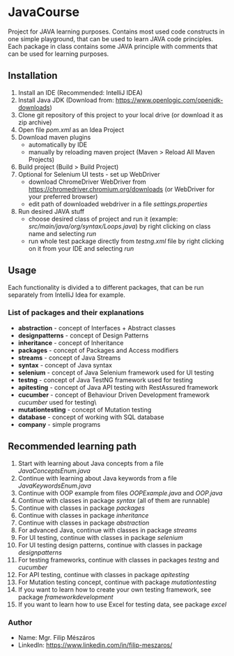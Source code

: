 # JavaCourse
Project for JAVA learning purposes. 
Contains most used code constructs in one simple playground, that can be used to learn JAVA code principles.
Each package in class contains some JAVA principle with comments that can be used for learning purposes.


## Installation
1. Install an IDE (Recommended: IntelliJ IDEA)
1. Install Java JDK (Download from: https://www.openlogic.com/openjdk-downloads)
1. Clone git repository of this project to your local drive (or download it as zip archive)
1. Open file *pom.xml* as an Idea Project
1. Download maven plugins
   - automatically by IDE
   - manually by reloading maven project (Maven > Reload All Maven Projects)
1. Build project (Build > Build Project)
1. Optional for Selenium UI tests - set up WebDriver 
   - download ChromeDriver WebDriver from https://chromedriver.chromium.org/downloads (or WebDriver for your preferred browser)
   - edit path of downloaded webdriver in a file *settings.properties*
1. Run desired JAVA stuff
	- choose desired class of project and run it (example: *src/main/java/org/syntax/Loops.java*) by right clicking on class name and selecting *run*
	- run whole test package directly from *testng.xml* file by right clicking on it from your IDE and selecting *run*


## Usage
Each functionality is divided a to different packages, that can be run separately from IntelliJ Idea for example.


### List of packages and their explanations
- **abstraction**     - concept of Interfaces + Abstract classes
- **designpatterns**  - concept of Design Patterns
- **inheritance**     - concept of Inheritance
- **packages**        - concept of Packages and Access modifiers
- **streams**         - concept of Java Streams
- **syntax**          - concept of Java syntax
- **selenium**        - concept of Java Selenium framework used for UI testing
- **testng**          - concept of Java TestNG framework used for testing
- **apitesting**      - concept of Java API testing with RestAssured framework
- **cucumber**        - concept of Behaviour Driven Development framework *cucumber* used for testing\
- **mutationtesting** - concept of Mutation testing
- **database**        - concept of working with SQL database
- **company**         - simple programs


## Recommended learning path
1. Start with learning about Java concepts from a file *JavaConceptsEnum.java*
1. Continue with learning about Java keywords from a file *JavaKeywordsEnum.java*
1. Continue with OOP example from files *OOPExample.java* and *OOP.java*
1. Continue with classes in package *syntax* (all of them are runnable)
1. Continue with classes in package *packages*
1. Continue with classes in package *inheritance*
1. Continue with classes in package *abstraction*
1. For advanced Java, continue with classes in package *streams*
1. For UI testing, continue with classes in package *selenium*
1. For UI testing design patterns, continue with classes in package *designpatterns*
1. For testing frameworks, continue with classes in packages *testng* and *cucumber*
1. For API testing, continue with classes in package *apitesting*
1. For Mutation testing concept, continue with package *mutationtesting*
1. If you want to learn how to create your own testing framework, see package *frameworkdevelopment*
1. If you want to learn how to use Excel for testing data, see package *excel*

### Author
- Name: Mgr. Filip Mészáros
- LinkedIn: https://www.linkedin.com/in/filip-meszaros/
